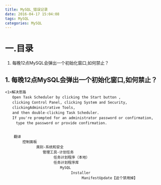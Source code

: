 ```yaml
---
title: MySQL_错误记录
date: 2016-04-17 15:04:08
tags: MySQL
categories: MySQL
---
```


一.目录
========================
1. 每晚12点MySQL会弹出一个初始化窗口,如何禁止？





## 1. 每晚12点MySQL会弹出一个初始化窗口,如何禁止？
```
<1>解决思路
　　Open Task Scheduler by clicking the Start button ,
　　clicking Control Panel, clicking System and Security,
　　clickingAdministrative Tools, 
　　and then double-clicking Task Scheduler. 
　　If you're prompted for an administrator password or confirmation, 
　　　type the password or provide confirmation.


	翻译
		控制面板
		　　   类别-系统和安全
		　　      管理工具-计划任务
		　　           任务计划程序（本地）
		　　           任务计划程序库
		　　              MySQL
		　　                   Installer
		　　                        ManifestUpdate【这个禁用掉】

```